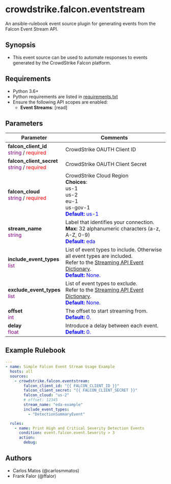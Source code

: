 # crowdstrike.falcon.eventstream

An ansible-rulebook event source plugin for generating events from the Falcon Event Stream API.

## Synopsis

- This event source can be used to automate responses to events generated by the CrowdStrike Falcon platform.

## Requirements

- Python 3.6+
- Python requirements are listed in [requirements.txt](./requirements.txt)
- Ensure the following API scopes are enabled:
  - **Event Streams**: [read]

## Parameters

| Parameter | Comments |
| --- | --- |
| **falcon_client_id**</br><font color=purple>string</font> / <font color=red>required</font> | CrowdStrike OAUTH Client ID |
| **falcon_client_secret**</br><font color=purple>string</font> / <font color=red>required</font> | CrowdStrike OAUTH Client Secret |
| **falcon_cloud**</br><font color=purple>string</font> / <font color=red>required</font> | CrowdStrike Cloud Region</br>**Choices**:</br>us-1</br>us-2</br>eu-1</br>us-gov-1</br><font color=blue>**Default:** us-1</font> |
| **stream_name**</br><font color=purple>string</font> | Label that identifies your connection.</br>**Max:** 32 alphanumeric characters (a-z, A-Z, 0-9)</br><font color=blue>**Default:** eda</font> |
| **include_event_types**</br><font color=purple>list</font> | List of event types to include. Otherwise all event types are included.</br>Refer to the [Streaming API Event Dictionary](https://falcon.crowdstrike.com/documentation/62/streaming-api-event-dictionary).</br><font color=blue>**Default:** None.</font> |
| **exclude_event_types**</br><font color=purple>list</font> | List of event types to exclude.</br>Refer to the [Streaming API Event Dictionary](https://falcon.crowdstrike.com/documentation/62/streaming-api-event-dictionary).</br><font color=blue>**Default:** None.</font> |
| **offset**</br><font color=purple>int</font> | The offset to start streaming from.</br><font color=blue>**Default:** 0.</font> |
| **delay**</br><font color=purple>float</font> | Introduce a delay between each event.</br><font color=blue>**Default:** 0.</font> |

## Example Rulebook

```yaml
---
- name: Simple Falcon Event Stream Usage Example
  hosts: all
  sources:
    - crowdstrike.falcon.eventstream:
        falcon_client_id: "{{ FALCON_CLIENT_ID }}"
        falcon_client_secret: "{{ FALCON_CLIENT_SECRET }}"
        falcon_cloud: "us-2"
        # offset: 12345
        stream_name: "eda-example"
        include_event_types:
          - "DetectionSummaryEvent"

  rules:
    - name: Print High and Critical Severity Detection Events
      condition: event.falcon.event.Severity > 3
      action:
        debug:
```

## Authors

- Carlos Matos (@carlosmmatos)
- Frank Falor (@ffalor)
